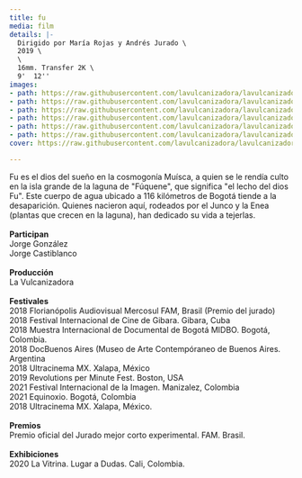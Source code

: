 ```yaml
---
title: fu
media: film
details: |-
  Dirigido por María Rojas y Andrés Jurado \
  2019 \
  \
  16mm. Transfer 2K \
  9'  12''
images:
- path: https://raw.githubusercontent.com/lavulcanizadora/lavulcanizadora/main/uploads/fu/fu-1.jpg
- path: https://raw.githubusercontent.com/lavulcanizadora/lavulcanizadora/main/uploads/fu/fu-2.jpg
- path: https://raw.githubusercontent.com/lavulcanizadora/lavulcanizadora/main/uploads/fu/fu-3.jpg
- path: https://raw.githubusercontent.com/lavulcanizadora/lavulcanizadora/main/uploads/fu/fu-4.jpg
- path: https://raw.githubusercontent.com/lavulcanizadora/lavulcanizadora/main/uploads/fu/fu-5.jpg
- path: https://raw.githubusercontent.com/lavulcanizadora/lavulcanizadora/main/uploads/fu/fu-6.jpg
cover: https://raw.githubusercontent.com/lavulcanizadora/lavulcanizadora/main/uploads/project-covers/fu-cover.png

---
```

Fu es el dios del sueño en la cosmogonía Muísca, a quien se le rendía culto en la isla grande de la laguna de "Fúquene", que significa "el lecho del dios Fu". Este cuerpo de agua ubicado a 116 kilómetros de Bogotá tiende a la desaparición. Quienes nacieron aquí, rodeados por el Junco y la Enea (plantas que crecen en la laguna), han dedicado su vida a tejerlas.
<br>
<br>
**Participan**<br>
Jorge González<br>
Jorge Castiblanco
<br>
<br>
**Producción**<br>
La Vulcanizadora
<br>
<br>
**Festivales**<br>
2018 Florianópolis Audiovisual Mercosul FAM, Brasil (Premio del jurado)<br>
2018 Festival Internacional de Cine de Gibara. Gibara, Cuba<br>
2018 Muestra Internacional de Documental de Bogotá MIDBO. Bogotá, Colombia.<br>
2018 DocBuenos Aires (Museo de Arte Contempóraneo de Buenos Aires. Argentina<br>
2018 Ultracinema MX. Xalapa, México<br>
2019 Revolutions per Minute Fest. Boston, USA<br>
2021 Festival Internacional de la Imagen. Manizalez, Colombia<br>
2021 Equinoxio. Bogotá, Colombia<br>
2018 Ultracinema MX. Xalapa, México.
<br>
<br>
**Premios**<br>
Premio oficial del Jurado mejor corto experimental. FAM. Brasil.
<br>
<br>
**Exhibiciones**<br>
2020 La Vitrina. Lugar a Dudas. Cali, Colombia.